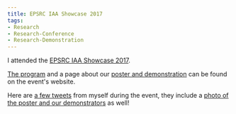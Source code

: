 ```yaml
---
title: EPSRC IAA Showcase 2017
tags:
- Research
- Research-Conference
- Research-Demonstration
---
```


I attended the [EPSRC IAA Showcase 2017](http://epsrc-showcase.wp.st-andrews.ac.uk/).

[The program](http://epsrc-showcase.wp.st-andrews.ac.uk/files/2016/11/EPSRC-IAA-showcase-Final.pdf)
and a page about our [poster and demonstration](http://epsrc-showcase.wp.st-andrews.ac.uk/2016/12/04/constraint-modelling-pipeline/) can be found on the event's website.


Here are [a few tweets](https://twitter.com/ozgurakgun/status/842063056146464769) from myself during the event,
they include a [photo of the poster and our demonstrators](https://twitter.com/ozgurakgun/status/842319370630139904) as well!

